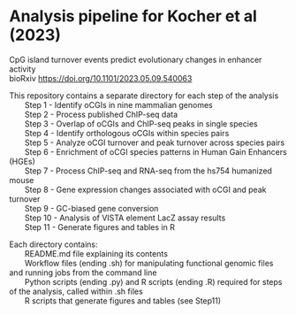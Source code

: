 # Analysis pipeline for Kocher et al (2023)
CpG island turnover events predict evolutionary changes in enhancer activity  
bioRxiv https://doi.org/10.1101/2023.05.09.540063  

This repository contains a separate directory for each step of the analysis  
&emsp;&emsp;Step 1 - Identify oCGIs in nine mammalian genomes  
&emsp;&emsp;Step 2 - Process published ChIP-seq data  
&emsp;&emsp;Step 3 - Overlap of oCGIs and ChIP-seq peaks in single species  
&emsp;&emsp;Step 4 - Identify orthologous oCGIs within species pairs  
&emsp;&emsp;Step 5 - Analyze oCGI turnover and peak turnover across species pairs  
&emsp;&emsp;Step 6 - Enrichment of oCGI species patterns in Human Gain Enhancers (HGEs)  
&emsp;&emsp;Step 7 - Process ChIP-seq and RNA-seq from the hs754 humanized mouse  
&emsp;&emsp;Step 8 - Gene expression changes associated with oCGI and peak turnover  
&emsp;&emsp;Step 9 - GC-biased gene conversion  
&emsp;&emsp;Step 10 - Analysis of VISTA element LacZ assay results  
&emsp;&emsp;Step 11 - Generate figures and tables in R  

Each directory contains:  
&emsp;&emsp;README.md file explaining its contents  
&emsp;&emsp;Workflow files (ending .sh) for manipulating functional genomic files and running jobs from the command line  
&emsp;&emsp;Python scripts (ending .py) and R scripts (ending .R) required for steps of the analysis, called within .sh files  
&emsp;&emsp;R scripts that generate figures and tables (see Step11)
